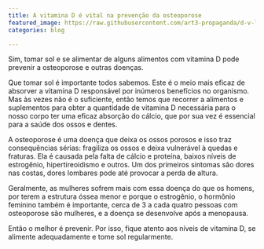 ```yaml
---
title: A vitamina D é vital na prevenção da osteoporose
featured_image: https://raw.githubusercontent.com/art3-propaganda/d-v-lan/master/assets/img/posts/noticia03.png
categories: blog

---
```

Sim, tomar sol e se alimentar de alguns alimentos com vitamina D pode prevenir a osteoporose e outras doenças.

Que tomar sol é importante todos sabemos. Este é o meio mais eficaz de absorver a vitamina D responsável por inúmeros benefícios no organismo. Mas às vezes não é o suficiente, então temos que recorrer a alimentos e suplementos para obter a quantidade de vitamina D necessária para o nosso corpo ter uma eficaz absorção do cálcio, que por sua vez é essencial para a saúde dos ossos e dentes.

A osteoporose é uma doença que deixa os ossos porosos e isso traz consequências sérias: fragiliza os ossos e deixa vulnerável à quedas e fraturas. Ela é causada pela falta de cálcio e proteína, baixos níveis de estrogênio, hipertireoidismo e outros. Um dos primeiros sintomas são dores nas costas, dores lombares pode até provocar a perda de altura.

Geralmente, as mulheres sofrem mais com essa doença do que os homens, por terem a estrutura óssea menor e porque o estrogênio, o hormônio feminino também é importante, cerca de 3 a cada quatro pessoas com osteoporose são mulheres, e a doença se desenvolve após a menopausa.

Então o melhor é prevenir. Por isso, fique atento aos níveis de vitamina D, se alimente adequadamente e tome sol regularmente.